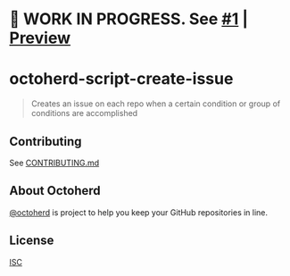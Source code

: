 # 🚧 WORK IN PROGRESS. See [#1](https://github.com/oscard0m/octoherd-script-create-issue/pull/1) | [Preview](https://github.com/oscard0m/octoherd-script-create-issue/tree/initial-version)

# octoherd-script-create-issue

> Creates an issue on each repo when a certain condition or group of conditions are accomplished

## Contributing

See [CONTRIBUTING.md](CONTRIBUTING.md)

## About Octoherd

[@octoherd](https://github.com/octoherd/) is project to help you keep your GitHub repositories in line.

## License

[ISC](LICENSE.md)
